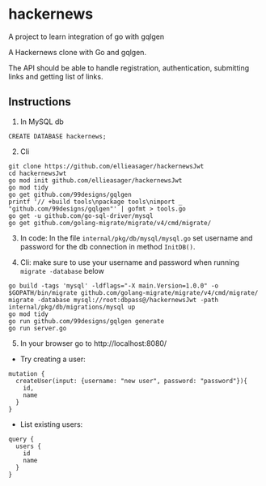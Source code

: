 # hackernews
A project to learn integration of go with gqlgen

A Hackernews clone with Go and gqlgen. 

The API should be able to handle registration, authentication, submitting links and getting list of links.

## Instructions

1. In MySQL db
```
CREATE DATABASE hackernews;
```
2. Cli
```
git clone https://github.com/ellieasager/hackernewsJwt
cd hackernewsJwt
go mod init github.com/ellieasager/hackernewsJwt
go mod tidy
go get github.com/99designs/gqlgen
printf '// +build tools\npackage tools\nimport _ "github.com/99designs/gqlgen"' | gofmt > tools.go
go get -u github.com/go-sql-driver/mysql
go get github.com/golang-migrate/migrate/v4/cmd/migrate/
```

3. In code:
In the file `internal/pkg/db/mysql/mysql.go` set username and password for the db connection in method `InitDB()`.

4. Cli: make sure to use your username and password when running `migrate -database` below
```
go build -tags 'mysql' -ldflags="-X main.Version=1.0.0" -o $GOPATH/bin/migrate github.com/golang-migrate/migrate/v4/cmd/migrate/
migrate -database mysql://root:dbpass@/hackernewsJwt -path internal/pkg/db/migrations/mysql up
go mod tidy
go run github.com/99designs/gqlgen generate
go run server.go
```

5. In your browser go to http://localhost:8080/

- Try creating a user:
```
mutation {
  createUser(input: {username: "new user", password: "password"}){
    id,
    name
  }
}
```

- List existing users:
```
query {
  users {
    id
    name
  }
}
```